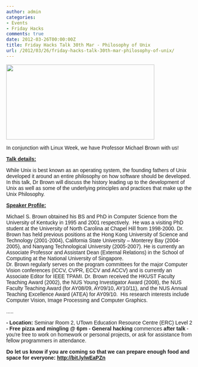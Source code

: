```yaml
---
author: admin
categories:
- Events
- Friday Hacks
comments: true
date: 2012-03-26T00:00:00Z
title: Friday Hacks Talk 30th Mar - Philosophy of Unix
url: /2012/03/26/friday-hacks-talk-30th-mar-philosophy-of-unix/
---
```


<span style="font-family: arial,helvetica,sans-serif;"><a href="/img/2012/03/unix_plate.jpg"><img class="alignnone size-full wp-image-2481" title="unix_plate" src="/img/2012/03/unix_plate.jpg" alt="" width="397" height="201" /></a>
</span>
<div></div>
<div>
<div><p><span style="font-family: arial,helvetica,sans-serif;">In conjunction with Linux Week, we have Professor Michael Brown with us!</span></div>
<div></div>
</div>
<div>
<div><span style="font-family: arial,helvetica,sans-serif;"><span style="font-family: arial,helvetica,sans-serif;"><span><p><span style="text-decoration: underline;"><strong><span>Talk details:</span></strong></span>
</span></span></span>
<div>While Unix is best known as an operating system, the founding fathers of Unix developed it around an entire philosophy on how software should be developed. In this talk, Dr Brown will discuss the history leading up to the development of Unix as well as some of the underlying principles and practices that make up the Unix Philosophy.</div>
<div></div>
<span style="font-family: arial,helvetica,sans-serif;"><span>
</span></span>

</div>
</div>
<span style="font-family: arial,helvetica,sans-serif;"><p><strong><span style="text-decoration: underline;"><span>Speaker Profile:</span></span></strong>
</span>
<div>
<div>
<div>Michael S. Brown obtained his BS and PhD in Computer Science from the University of Kentucky in 1995 and 2001 respectively.  He was a visiting PhD student at the University of North Carolina at Chapel Hill from 1998-2000. Dr. Brown has held previous positions at the Hong Kong University of Science and Technology (2001-2004), California State University – Monterey Bay (2004-2005), and Nanyang Technological University (2005-2007). He is currently an Associate Professor and Assistant Dean (External Relations) in the School of Computing at the National University of Singapore.</div>
<div></div>
<div>Dr. Brown regularly serves on the program committees for the major Computer Vision conferences (ICCV, CVPR, ECCV and ACCV) and is currently an Associate Editor for IEEE TPAMI. Dr. Brown received the HKUST Faculty Teaching Award (2002), the NUS Young Investigator Award (2008), the NUS Faculty Teaching Award (for AY08/09, AY09/10, AY10/11), and the NUS Annual Teaching Excellence Award (ATEA) for AY09/10.  His research interests include Computer Vision, Image Processing and Computer Graphics.</div>
</div>
<div></div>
<div><p>.....</div>
<div></div>
</div>
<div>
<div><p><span><strong>- Location</strong><strong>:</strong> Seminar Room 2, UTown Education Resource Centre (ERC) Level 2</span>
<strong>- </strong><strong>Free pizza and mingling @ 6pm</strong>
<strong>- </strong><strong>General hacking</strong> commences <strong>after talk</strong> - you're free to work on homework or personal projects, or ask for assistance from fellow programmers in attendance.
<strong>
</strong></div>
<div>
<div>
<div><strong>Do let us know if you are coming so that we can prepare enough food and space for everyone: <a href="http://bit.ly/wEaPZn" target="_blank">http://bit.ly/wEaPZn</a></strong></div>
</div>
<div></div>
</div>
</div>
